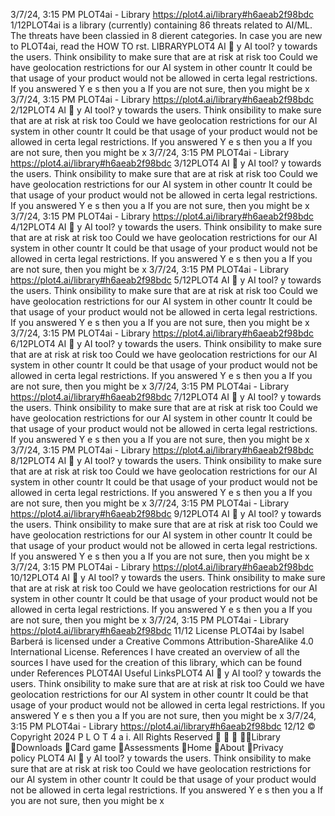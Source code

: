 3/7/24, 3:15 PM PLOT4ai - Library
https://plot4.ai/library#h6aeab2f98bdc 1/12PLOT4ai is a library (currently) containing 86 threats related to
AI/ML. The threats have been classi ed in 8 di erent categories.
In case you are new to PLOT4ai, read the HOW TO  rst.
LIBRARYPLOT4
AI 
y AI tool?
y towards the users. Think
 onsibility to make sure that
are at risk
 at risk too
Could we have geolocation restrictions for
our AI system in other countr
It could be that usage of your product would not be allowed in certa
legal restrictions.
If you answered Y e s then you a
If you are not sure, then you might be
x
3/7/24, 3:15 PM PLOT4ai - Library
https://plot4.ai/library#h6aeab2f98bdc 2/12PLOT4
AI 
y AI tool?
y towards the users. Think
 onsibility to make sure that
are at risk
 at risk too
Could we have geolocation restrictions for
our AI system in other countr
It could be that usage of your product would not be allowed in certa
legal restrictions.
If you answered Y e s then you a
If you are not sure, then you might be
x
3/7/24, 3:15 PM PLOT4ai - Library
https://plot4.ai/library#h6aeab2f98bdc 3/12PLOT4
AI 
y AI tool?
y towards the users. Think
 onsibility to make sure that
are at risk
 at risk too
Could we have geolocation restrictions for
our AI system in other countr
It could be that usage of your product would not be allowed in certa
legal restrictions.
If you answered Y e s then you a
If you are not sure, then you might be
x
3/7/24, 3:15 PM PLOT4ai - Library
https://plot4.ai/library#h6aeab2f98bdc 4/12PLOT4
AI 
y AI tool?
y towards the users. Think
 onsibility to make sure that
are at risk
 at risk too
Could we have geolocation restrictions for
our AI system in other countr
It could be that usage of your product would not be allowed in certa
legal restrictions.
If you answered Y e s then you a
If you are not sure, then you might be
x
3/7/24, 3:15 PM PLOT4ai - Library
https://plot4.ai/library#h6aeab2f98bdc 5/12PLOT4
AI 
y AI tool?
y towards the users. Think
 onsibility to make sure that
are at risk
 at risk too
Could we have geolocation restrictions for
our AI system in other countr
It could be that usage of your product would not be allowed in certa
legal restrictions.
If you answered Y e s then you a
If you are not sure, then you might be
x
3/7/24, 3:15 PM PLOT4ai - Library
https://plot4.ai/library#h6aeab2f98bdc 6/12PLOT4
AI 
y AI tool?
y towards the users. Think
 onsibility to make sure that
are at risk
 at risk too
Could we have geolocation restrictions for
our AI system in other countr
It could be that usage of your product would not be allowed in certa
legal restrictions.
If you answered Y e s then you a
If you are not sure, then you might be
x
3/7/24, 3:15 PM PLOT4ai - Library
https://plot4.ai/library#h6aeab2f98bdc 7/12PLOT4
AI 
y AI tool?
y towards the users. Think
 onsibility to make sure that
are at risk
 at risk too
Could we have geolocation restrictions for
our AI system in other countr
It could be that usage of your product would not be allowed in certa
legal restrictions.
If you answered Y e s then you a
If you are not sure, then you might be
x
3/7/24, 3:15 PM PLOT4ai - Library
https://plot4.ai/library#h6aeab2f98bdc 8/12PLOT4
AI 
y AI tool?
y towards the users. Think
 onsibility to make sure that
are at risk
 at risk too
Could we have geolocation restrictions for
our AI system in other countr
It could be that usage of your product would not be allowed in certa
legal restrictions.
If you answered Y e s then you a
If you are not sure, then you might be
x
3/7/24, 3:15 PM PLOT4ai - Library
https://plot4.ai/library#h6aeab2f98bdc 9/12PLOT4
AI 
y AI tool?
y towards the users. Think
 onsibility to make sure that
are at risk
 at risk too
Could we have geolocation restrictions for
our AI system in other countr
It could be that usage of your product would not be allowed in certa
legal restrictions.
If you answered Y e s then you a
If you are not sure, then you might be
x
3/7/24, 3:15 PM PLOT4ai - Library
https://plot4.ai/library#h6aeab2f98bdc 10/12PLOT4
AI 
y AI tool?
y towards the users. Think
 onsibility to make sure that
are at risk
 at risk too
Could we have geolocation restrictions for
our AI system in other countr
It could be that usage of your product would not be allowed in certa
legal restrictions.
If you answered Y e s then you a
If you are not sure, then you might be
x
3/7/24, 3:15 PM PLOT4ai - Library
https://plot4.ai/library#h6aeab2f98bdc 11/12
License
PLOT4ai by Isabel Barberá is licensed under a Creative Commons
Attribution-ShareAlike 4.0 International License.
References
I have created an overview of all the sources I have used for the
creation of this library, which can be found under References
PLOT4AI
Useful LinksPLOT4
AI 
y AI tool?
y towards the users. Think
 onsibility to make sure that
are at risk
 at risk too
Could we have geolocation restrictions for
our AI system in other countr
It could be that usage of your product would not be allowed in certa
legal restrictions.
If you answered Y e s then you a
If you are not sure, then you might be
x
3/7/24, 3:15 PM PLOT4ai - Library
https://plot4.ai/library#h6aeab2f98bdc 12/12
© Copyright 2024 P L O T 4 a i. All Rights Reserved
   Library
Downloads
Card game
Assessments
Home
About
Privacy policy PLOT4
AI 
y AI tool?
y towards the users. Think
 onsibility to make sure that
are at risk
 at risk too
Could we have geolocation restrictions for
our AI system in other countr
It could be that usage of your product would not be allowed in certa
legal restrictions.
If you answered Y e s then you a
If you are not sure, then you might be
x
